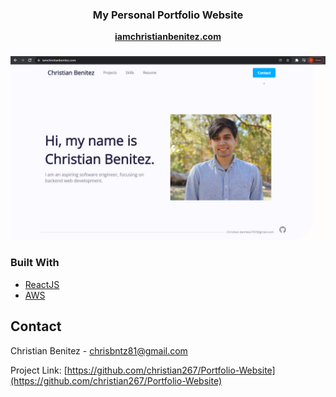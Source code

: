 
<!-- PROJECT LOGO -->

<p align="center">
  <h3 align="center">My Personal Portfolio Website</h3>
  <p align="center">
    <a href="https://iamchristianbenitez.com/"><strong>iamchristianbenitez.com</strong></a>
  </p>
</p>



<!-- TABLE OF CONTENTS -->



<!-- ABOUT THE PROJECT -->
  <h3 align="center"></h3>
<p align="center">
  <img src="./readme-images/webpage.png" width=550>
</p>



### Built With
* [ReactJS](https://getbootstrap.com/)
* [AWS](https://aws.amazon.com)

<!-- CONTACT -->
## Contact

Christian Benitez - chrisbntz81@gmail.com

Project Link: [https://github.com/christian267/Portfolio-Website](https://github.com/christian267/Portfolio-Website)